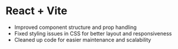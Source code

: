 # React + Vite

- Improved component structure and prop handling
- Fixed styling issues in CSS for better layout and responsiveness
- Cleaned up code for easier maintenance and scalability
